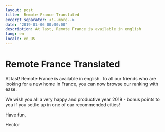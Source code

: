 ```yaml
---
layout: post
title:  Remote France Translated
excerpt_separator: <!--more-->
date: "2019-01-06 00:00:00"
description: At last, Remote France is available in english
lang: en
locale: en_US
---
```


# Remote France Translated

At last! Remote France is available in english. To all our friends who are looking for a new home in France, you can now browse our ranking with ease.

We wish you all a very happy and productive year 2019 - bonus points to you if you settle up in one of our recommended cities!

<!--more-->

Have fun,

Hector